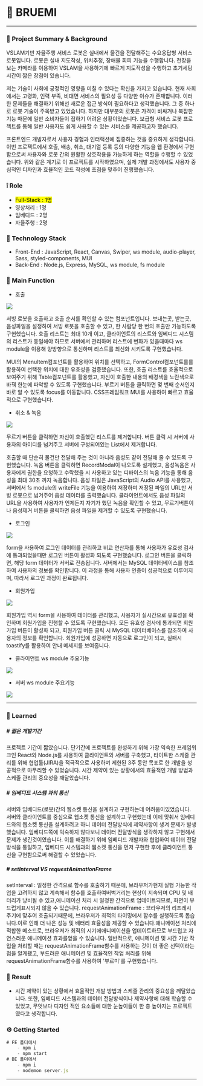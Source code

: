 # 📎 BRUEMI

---

### 📌 Project Summary & Background

VSLAM기반 자율주행 서비스 로봇은 실내에서 물건을 전달해주는 수요응답형 서비스 로봇입니다. 로봇은 실내 지도작성, 위치추정, 장애물 회피 기능을 수행합니다. 천장을 보는 카메라를 이용하여 VSLAM을 사용하기에 빠르게 지도작성을 수행하고 초기세팅시간이 짧은 장점이 있습니다.

저는 기술이 사회에 긍정적인 영향을 미칠 수 있다는 확신을 가지고 있습니다. 현재 사회에서는 고령화, 인력 부족, 비대면 서비스의 필요성 등 다양한 이슈가 존재합니다. 이러한 문제들을 해결하기 위해선 새로운 접근 방식이 필요하다고 생각했습니다. 그 중 하나로 로봇 기술이 주목받고 있었습니다. 하지만 대부분의 로봇은 가격이 비싸거나 복잡한 기능 때문에 일반 소비자들이 접하기 어려운 상황이었습니다. 보급형 서비스 로봇 프로젝트를 통해 일반 사용자도 쉽게 사용할 수 있는 서비스를 제공하고자 했습니다.  

프론트엔드 개발자로서 사용자 경험과 인터랙션에 집중하는 것을 중요하게 생각합니다. 이번 프로젝트에서 호출, 배송, 취소, 대기열 등록 등의 다양한 기능을 웹 환경에서 구현함으로써 사용자와 로봇 간의 원활한 상호작용을 가능하게 하는 역할을 수행할 수 있었습니다. 위와 같은 계기로 이 프로젝트를 시작하였으며, 실제 개발 과정에서도 사용자 중심적인 디자인과 효율적인 코드 작성에 초점을 맞추어 진행했습니다.



### ❕ Role

- <mark>Full-Stack : 1명</mark>
- 영상처리 : 1명
- 임베디드 : 2명
- 자율주행 : 2명



### 📜 Technology Stack

- Front-End : JavaScript, React, Canvas, Swiper, ws module, audio-player, Sass, styled-components, MUI
- Back-End : Node.js, Express, MySQL, ws module, fs module



### 🔨 Main Function

- 호출

![](https://jk-portfolio1.web.app/images/Modal/pjt1/1.gif)

서빙 로봇을 호출하고 호출 순서를 확인할 수 있는 컴포넌트입니다. 보내는곳, 받는곳, 음성파일을 설정하여 서빙 로봇을 호출할 수 있고, 한 사람당 한 번의 호출만 가능하도록 구현했습니다. 호출 리스트는 최대 10개 이고, 클라이언트의 리스트와 임베디드 시스템의 리스트가 동일해야 하므로 서버에서 관리하며 리스트에 변화가 있을때마다 ws module을 이용해 양방향으로 통신하며 리스트를 최신화 시키도록 구현했습니다.

MUI의 MenuItem컴포넌트를 활용하여 위치를 선택하고, FormControl컴포넌트를를 활용하여 선택한 위치에 대한 유효성을 검증했습니다. 또한, 호출 리스트를 효율적으로 보여주기 위해 Table컴포넌트를 활용했고, 자신이 호출한 내용의 배경색을 노란색으로 바꿔 한눈에 파악할 수 있도록 구현했습니다. 부르기 버튼을 클릭하면 몇 번째 순서인지 바로 알 수 있도록 focus를 이동합니다. CSS프레임워크 MUI를 사용하여 빠르고 효율적으로 구현했습니다.



- 취소 & 녹음  

![](https://jk-portfolio1.web.app/images/Modal/pjt1/2.gif)

무르기 버튼을 클릭하면 자신이 호출했던 리스트를 제거합니다. 버튼 클릭 시 서버에 사용자의 아이디를 넘겨주고 서버에 구성되어있는 List에서 제거합니다.

호출할 때 단순히 물건만 전달해 주는 것이 아니라 음성도 같이 전달해 줄 수 있도록 구현했습니다. 녹음 버튼을 클릭하면 RecordModal이 나오도록 설계했고, 음성녹음은 사용자에게 권한을 요청하고 수락했을 시 사용하고 있는 디바이스의 녹음 기능을 통해 음성을 최대 30초 까지 녹음합니다. 음성 파일은 JavaScript의 Audio API를 사용했고, 서버에서 fs module의 writeFile 기능을 이용하여 저장하며 저장된 파일의 URL만 서빙 로봇으로 넘겨주어 음성 데이터를 출력했습니다. 클라이언트에서도 음성 파일의 URL을 사용하여 사용자가 언제든지 자기가 했던 녹음을 확인할 수 있고, 무르기버튼이나 음성제거 버튼을 클릭하면 음성 파일을 제거할 수 있도록 구현했습니다.



- 로그인

![](https://jk-portfolio1.web.app/images/Modal/pjt1/3.gif)

form을 사용하여 로그인 데이터를 관리하고 비교 연산자를 통해 사용자가 유효성 검사에 통과되었을때만 로그인 버튼이 활성화 되도록 구현했습니다. 로그인 버튼을 클릭하면, 해당 form 데이터가 서버로 전송됩니다. 서버에서는 MySQL 데이터베이스를 참조하여 사용자의 정보를 확인합니다. 이 과정을 통해 사용자 인증이 성공적으로 이루어지며, 따라서 로그인 과정이 완료됩니다.



- 회원가입

![](https://jk-portfolio1.web.app/images/Modal/pjt1/4.gif)

회원가입 역시 form을 사용하여 데이터를 관리했고, 사용자가 실시간으로 유효성을 확인하며 회원가입을 진행할 수 있도록 구현했습니다. 모든 유효성 검사에 통과되면 회원가입 버튼이 활성화 되고, 회원가입 버튼 클릭 시 MySQL 데이터베이스를 참조하여 사용자의 정보를 확인합니다. 회원가입에 성공하면 자동으로 로그인이 되고, 실패시 toastify를 활용하여 안내 메세지를 보여줍니다.



- 클라이언트 ws module 주요기능

![](https://jk-portfolio1.web.app/images/Modal/pjt1/5.gif)



- 서버 ws module 주요기능

![](https://jk-portfolio1.web.app/images/Modal/pjt1/6.gif)



---

### 🚩 Learned

##### # 짧은 개발기간

프로젝트 기간이 짧았습니다. 단기간에 프로젝트를 완성하기 위해 가장 익숙한 프레임워크인 React와 Node.js를 사용하여 클라이언트와 서버를 구축했고, 타이트한 스케줄 관리를 위해 협업툴(JIRA)을 적극적으로 사용하며 제한된 3주 동안 목표로 한 개발을 성공적으로 마무리할 수 있었습니다. 시간 제약이 있는 상황에서의 효율적인 개발 방법과 스케줄 관리의 중요성을 깨달았습니다.  

##### # 임베디드 시스템 과의 통신

서버와 임베디드(로봇)간의 웹소켓 통신을 설계하고 구현하는데 어려움이있었습니다. 서버와 클라이언트를 중심으로 웹소켓 통신을 설계하고 구현했는데 이에 맞춰서 임베디드와의 웹소켓 통신을 설계하려고 하니 데이터 전달방식에 제약사항이 생겨 문제가 발생했습니다. 임베디드쪽에 익숙하지 않다보니 데이터 전달방식을 생각하지 않고 구현해서 문제가 생긴것이였습니다. 이를 해결하기 위해 임베디드 개발자와 협업하여 데이터 전달방식을 통일하고, 임베디드 시스템과의 웹소켓 통신을 먼저 구현한 후에 클라이언트 통신을 구현함으로써 해결할 수 있었습니다.  

##### # setInterval VS requestAnimationFrame

setInterval : 일정한 간격으로 함수를 호출하기 때문에, 브라우저가현재 실행 가능한 작업을 고려하지 않고 계속해서 함수를 호출하여버벅거리는 현상이 지속되며 CPU 및 배터리가 낭비될 수 있고,애니메이션 처리 시 일정한 간격으로 업데이트되므로, 화면이 부드럽게표시되지 않을 수 있습니다. requestAnimationFrame : 브라우저의 리프레시 주기에 맞추어 호출되기때문에, 브라우저가 최적의 타이밍에서 함수를 실행하도록 돕습니다.이로 인해 더 나은 성능 및 배터리 효율성을 제공할 수 있습니다.애니메이션 처리에 적합한 메소드로, 브라우저가 최적의 시기에애니메이션을 업데이트하므로 부드럽고 자연스러운 애니메이션 효과를얻을 수 있습니다. 일반적으로, 애니메이션 및 시간 기반 작업을 처리할 때는 requestAnimationFrame함수를 사용하는 것이 더 좋은 선택이라는 점을 알게됐고, 부드러운 애니메이션 및 효율적인 작업 처리를 위해 requestAnimationFrame함수를 사용하여 '부르미'를 구현했습니다.



### 🔑 Result

- 시간 제약이 있는 상황에서 효율적인 개발 방법과 스케줄 관리의 중요성을 깨달았습니다. 또한, 임베디드 시스템과의 데이터 전달방식이나 제약사항에 대해 학습할 수 있었고, 무엇보다 디자인 적인 요소들에 대한 눈높이들이 한 층 높아지는 프로젝트였다고 생각합니다.



### ⚙️ Getting Started

```javascript
# FE 폴더에서
    - npm i
    - npm start
# BE 폴더에서
    - npm i
    - nodemon server.js
```

---